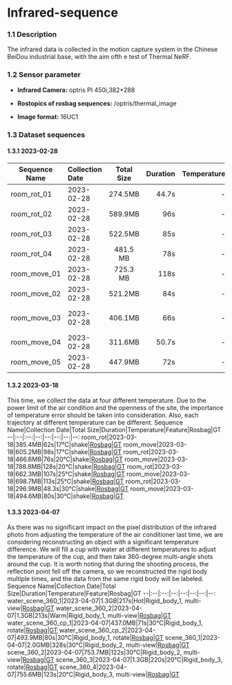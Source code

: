 # Infrared-sequence

### 1.1 Description
The infrared data is collected in the motion capture system in the Chinese BeiDou industrial base, with the aim ofth e test of Thermal NeRF.

### 1.2 Sensor parameter
* **Infrared Camera:** optris PI 450i,382*288

* **Rostopics of rosbag sequences:** /optris/thermal_image

* **Image format:** 16UC1




### 1.3 Dataset sequences

#### 1.3.1 2023-02-28
Sequence Name|Collection Date|Total Size|Duration|Temperature|Feature|Rosbag|GT
--|:--|:--:|--:|--:|--:|--:|--:
room_rot_01|2023-02-28|274.5MB|44.7s|-|shake|[Rosbag](https://sjtueducn-my.sharepoint.com/:u:/g/personal/coulson_tx_sjtu_edu_cn/ERnfNCf2R3RAlXIuMdNW8eABEoUP7zsKeAvDnvaL_VcaRw?e=HwWNDU)|[GT](https://sjtueducn-my.sharepoint.com/:x:/g/personal/coulson_tx_sjtu_edu_cn/EaJoXdPSRZFPgTK3B2hEbQ0BOHhU8iWSRhVFSoWuXqgIkg?e=IbjAYq)
room_rot_02|2023-02-28|589.9MB|96s|-|slow|[Rosbag](https://sjtueducn-my.sharepoint.com/:u:/g/personal/coulson_tx_sjtu_edu_cn/ETDqc-28FFRFgdvmFoEABIcBYhj0_uonFGCWWvHDiOBz8A?e=zi6esA)|[GT](https://sjtueducn-my.sharepoint.com/:x:/g/personal/coulson_tx_sjtu_edu_cn/EcaH-4faydFMvWmT2P_FMOoBqRv4QWyFbgSTe2NO9x8SJQ?e=gVnYO1)
room_rot_03|2023-02-28|522.5MB|85s|-|shake, dynamic|[Rosbag](https://sjtueducn-my.sharepoint.com/:u:/g/personal/coulson_tx_sjtu_edu_cn/EXgRV72Es_9NtOfkCGpgIeABoiUMs6MIRLlf5vSIE-gsXA?e=hDAIWH)|[GT](https://sjtueducn-my.sharepoint.com/:x:/g/personal/coulson_tx_sjtu_edu_cn/EZ5GOAi-9QlPkqY_ALIvvjYBYBGEVXnxHVTNasP4hwXXTA?e=Ooozmr)
room_rot_04|2023-02-28|481.5 MB|78s|-|slow, static|[Rosbag](https://sjtueducn-my.sharepoint.com/:u:/g/personal/coulson_tx_sjtu_edu_cn/EXcJdmI2o2BBgbf_m4W-QFcBDByHVZ8oXUyt18eezmYf5Q?e=lc3B8o)|[GT](https://sjtueducn-my.sharepoint.com/:x:/g/personal/coulson_tx_sjtu_edu_cn/EafdmR43-g5Hp1jluj3_vk8Btva9kOJCuv1YnvQTWGwFaQ?e=pgMWvr)
room_move_01|2023-02-28|725.3 MB|118s|-|by car|[Rosbag](https://sjtueducn-my.sharepoint.com/:u:/g/personal/coulson_tx_sjtu_edu_cn/ERbolVI1Z6ZPhN1My8KaGz4BESCbGcNSiDSp8piXpEz8Iw)|[GT](https://sjtueducn-my.sharepoint.com/:x:/g/personal/coulson_tx_sjtu_edu_cn/EWY3buKCnnFGrSXEsfuUEuIBiTCqUSXe7qAIj74c8vv-xA?e=Jatrd9)
room_move_02|2023-02-28|521.2MB|84s|-|shake, rapid|[Rosbag](https://sjtueducn-my.sharepoint.com/:u:/g/personal/coulson_tx_sjtu_edu_cn/EUFgMiMz5ZtNi9j_bgXlCXgBD-xJ6tlUOZIzb7ocGDzpmQ?e=aSaH66)|[GT](https://sjtueducn-my.sharepoint.com/:x:/g/personal/coulson_tx_sjtu_edu_cn/EeWgRcbeErlPnB0iOxT7dHUBuA9c_i6pMJfU3S64fX_lMQ?e=lHaTlr)
room_move_03|2023-02-28|406.1MB|66s|-|shake, slow, slope|[Rosbag](https://sjtueducn-my.sharepoint.com/:u:/g/personal/coulson_tx_sjtu_edu_cn/EUFgMiMz5ZtNi9j_bgXlCXgBD-xJ6tlUOZIzb7ocGDzpmQ?e=OUGI8K)|[GT](https://sjtueducn-my.sharepoint.com/:x:/g/personal/coulson_tx_sjtu_edu_cn/Ea0uxFsPo-pJikAYpVpWYMMBLMWz5rkP2RQ9FyvxeduXmw?e=xLxmbN)
room_move_04|2023-02-28|311.6MB|50.7s|-|shake, dynamic|[Rosbag](https://sjtueducn-my.sharepoint.com/:u:/g/personal/coulson_tx_sjtu_edu_cn/EYSLlbVixdZKtLE5wKYBln8BiLKbhiBkI5wZVT_HWvmpoA?e=isTKIU)|[GT](https://sjtueducn-my.sharepoint.com/:x:/g/personal/coulson_tx_sjtu_edu_cn/Ee6u8OPhGyNHmHuvxFDFMX8BYwE_4pNoxgh6onqxXBIR-A?e=4Ab6N1)
room_move_05|2023-02-28|447.9MB|72s|-|shake, dynamic|[Rosbag](https://sjtueducn-my.sharepoint.com/:u:/g/personal/coulson_tx_sjtu_edu_cn/ERe5YqjwDnJIvdnl8YzQDRwBVTDHXYSpDZKX5TQ4JLtKFg?e=9xuguh)|[GT](https://sjtueducn-my.sharepoint.com/:x:/g/personal/coulson_tx_sjtu_edu_cn/ETYwn_29AAZCjRnWsWT07SwBKNInpR2vyHgcfPJqv9ueLA?e=Q7TaPz)

#### 1.3.2 2023-03-18
This time, we collect the data at four different temperature. Due to the power limit of the air condition and the openness of the site, the importance of temperature error should be taken into consideration. Also, each trajectory at different temperature can be different.
Sequence Name|Collection Date|Total Size|Duration|Temperature|Feature|Rosbag|GT
--|:--|:--:|--:|--:|--:|--:|--:
room_rot|2023-03-18|385.4MB|62s|17°C|shake|[Rosbag](https://sjtueducn-my.sharepoint.com/:u:/g/personal/coulson_tx_sjtu_edu_cn/EXAvRSdFCYpFio2Y8szgUmcBOinfJJbl__nn3QHgC8tXig?e=oUQJV5)|[GT](https://sjtueducn-my.sharepoint.com/:x:/g/personal/coulson_tx_sjtu_edu_cn/EU2Z0gHpjcdCiWmRqkCIgAgB0R8Dnxw00ukLwnpAMLw3Dg?e=wxC7nf)
room_move|2023-03-18|605.2MB|98s|17°C|shake|[Rosbag](https://sjtueducn-my.sharepoint.com/:u:/g/personal/coulson_tx_sjtu_edu_cn/EZ074Zyq6-VBhfCARjQwP5sBBiANtwbzsjDH75E6hIAkuA?e=vna3tx)|[GT](https://sjtueducn-my.sharepoint.com/:x:/g/personal/coulson_tx_sjtu_edu_cn/EdVdZHjbNNpHgijtciT67YIB_nzFSBkwH-3pkQuJCLWOzA?e=Agz51p)
room_rot|2023-03-18|466.6MB|76s|20°C|shake|[Rosbag](https://sjtueducn-my.sharepoint.com/:u:/g/personal/coulson_tx_sjtu_edu_cn/EWKQ-0T0lU5KrYO-7IutAfAB0xDevq7dZJB6gvoI_8MSDA?e=NtgTaO)|[GT](https://sjtueducn-my.sharepoint.com/:x:/g/personal/coulson_tx_sjtu_edu_cn/EdHGe7mT5tpOsC6JxpLtGrQB7zQFJUbUJbYlnxEMMyRe_Q?e=N6st42)
room_move|2023-03-18|788.8MB|128s|20°C|shake|[Rosbag](https://sjtueducn-my.sharepoint.com/:u:/g/personal/coulson_tx_sjtu_edu_cn/Ed-jYungoxJMsJNmxCNGx94BCfnehl_RQ-wpJ3BYlTmNYQ?e=MqqLTK)|[GT](https://sjtueducn-my.sharepoint.com/:x:/g/personal/coulson_tx_sjtu_edu_cn/EUCV__RNowFEnpcu36uMIMUBJu7YEfJRsURXECOpVZvvLA?e=X6Dh0l)
room_rot|2023-03-18|662.3MB|107s|25°C|shake|[Rosbag](https://sjtueducn-my.sharepoint.com/:u:/g/personal/coulson_tx_sjtu_edu_cn/ESC9P_icF0JIrOU1e7KlTckBmmFHzQ3JiyPrYyQYQAAiZg?e=altpZQ)|[GT](https://sjtueducn-my.sharepoint.com/:x:/g/personal/coulson_tx_sjtu_edu_cn/EUv7EFXrFPdKqblO7v2RAlMBTZkHWzH-mJjkQxC7PzEN_A?e=8zRLdI)
room_move|2023-03-18|698.7MB|113s|25°C|shake|[Rosbag](https://sjtueducn-my.sharepoint.com/:u:/g/personal/coulson_tx_sjtu_edu_cn/EbTrCU4bv-BKo5eGVB1Y_5kBfKS0kQhqfmfDnh3YM_8IzA?e=nch4bZ)|[GT](https://sjtueducn-my.sharepoint.com/:x:/g/personal/coulson_tx_sjtu_edu_cn/ERupQxaqBz1OqUnuBv_1RA8BWNNg_tKY6RmdEhLEIsWS2Q?e=oyT2O7)
room_rot|2023-03-18|296.9MB|48.3s|30°C|shake|[Rosbag](https://sjtueducn-my.sharepoint.com/:u:/g/personal/coulson_tx_sjtu_edu_cn/ETWk_enIKahPvl2arxW7W04BfapxRIm9tBeXRNED0TFISQ?e=hFekFH)|[GT](https://sjtueducn-my.sharepoint.com/:x:/g/personal/coulson_tx_sjtu_edu_cn/EeG45rBR9CtKm7YJ9dSeioIBL0Hh7QIFXqAy-I4GK6efHQ?e=Cx1erC)
room_move|2023-03-18|494.6MB|80s|30°C|shake|[Rosbag](https://sjtueducn-my.sharepoint.com/:u:/g/personal/coulson_tx_sjtu_edu_cn/Ee9MMNdDdydAo6k7CiWN4KcB5ZoEqUNWkia5Emj8Zs3jog?e=MdrI35)|[GT](https://sjtueducn-my.sharepoint.com/:x:/g/personal/coulson_tx_sjtu_edu_cn/EVmcxoUDPntCqyLG_HF1T-QBuwyh-DRwMkX17e945yY8pw?e=HrYiaT)

#### 1.3.3 2023-04-07
As there was no significant impact on the pixel distribution of the infrared photo from adjusting the temperature of the air conditioner last time, we are considering reconstructing an object with a significant temperature difference. We will fill a cup with water at different temperatures to adjust the temperature of the cup, and then take 360-degree multi-angle shots around the cup. It is worth noting that during the shooting process, the reflection point fell off the camera, so we reconstructed the rigid body multiple times, and the data from the same rigid body will be labeled.
Sequence Name|Collection Date|Total Size|Duration|Temperature|Feature|Rosbag|GT
--|:--|:--:|--:|--:|--:|--:|--:
water_scene_360_1|2023-04-07|1.3GB|217s|Hot|Rigid_body_1, multi-view|[Rosbag](https://sjtueducn-my.sharepoint.com/:u:/g/personal/coulson_tx_sjtu_edu_cn/Ebo3Pvh61ztDnW__6L26riABnzJV-1q424lESWVEtyzqAg?e=CwgKvv)|[GT](https://sjtueducn-my.sharepoint.com/:x:/g/personal/coulson_tx_sjtu_edu_cn/EUQ9z07oqLxDlTBylWet1WMBNx1Ex-po93tcws3lFCipPg?e=4f4Ey2)
water_scene_360_2|2023-04-07|1.3GB|213s|Warm|Rigid_body_1, multi-view|[Rosbag](https://sjtueducn-my.sharepoint.com/:u:/g/personal/coulson_tx_sjtu_edu_cn/ETmDtapuMXNEoOLe0OOcOtsBZ7l7_ujsq8Qs79BrNEy_Jw?e=Ipsf8c)|[GT](https://sjtueducn-my.sharepoint.com/:x:/g/personal/coulson_tx_sjtu_edu_cn/EQbkGMblL1dFg-myMl0bk-cBi13LAlWVgGAynqCrbif-Mw?e=PTQltn)
water_scene_360_cp_1|2023-04-07|437.0MB|71s|30°C|Rigid_body_1, rotate|[Rosbag](https://sjtueducn-my.sharepoint.com/:u:/g/personal/coulson_tx_sjtu_edu_cn/ER3VCDB6ZaZNhWsbUceV9tABX9R92FNJomIVitD2PdMNgw?e=zItxpG)|[GT](https://sjtueducn-my.sharepoint.com/:x:/g/personal/coulson_tx_sjtu_edu_cn/ETP6LkrbS4xFvk-vqs8814EB3i8COiav4iDxoMBlKOVGDQ?e=THQuRV)
water_scene_360_cp_2|2023-04-07|493.9MB|80s|30°C|Rigid_body_1, rotate|[Rosbag](https://sjtueducn-my.sharepoint.com/:u:/g/personal/coulson_tx_sjtu_edu_cn/EVig6X84TQlMkyrk4mXnWtkBUbFwP4HbHHoP9b2CWCPC3A?e=VfK9Nt)|[GT](https://sjtueducn-my.sharepoint.com/:x:/g/personal/coulson_tx_sjtu_edu_cn/EQ3W-EbZrcdPjgRXesn5h4UBiIeo4DBbHJ2kzxrSE9tHhw?e=cIbe4w)
scene_360_1|2023-04-07|2.0GMB|328s|30°C|Rigid_body_2, multi-view|[Rosbag](https://sjtueducn-my.sharepoint.com/:u:/g/personal/coulson_tx_sjtu_edu_cn/EcV2lvfa3tRBuK79H4QiskIBKvcP1P8Q_BXn39hTnjQS-A?e=f5D1CH)|[GT](https://sjtueducn-my.sharepoint.com/:x:/g/personal/coulson_tx_sjtu_edu_cn/EZ0A5e2UQEhNsIRN9n1bDF4BmEK2tmeqGOx9w5WQ5Y34IA?e=8A2h7M)
scene_360_2|2023-04-07|753.7MB|122s|30°C|Rigid_body_2, multi-view|[Rosbag](https://sjtueducn-my.sharepoint.com/:u:/g/personal/coulson_tx_sjtu_edu_cn/EYaLE9SHpylLlw2ioPmUQFgB10OF5AGyenOjA9FFKnpC1Q?e=QR7hQf)|[GT](https://sjtueducn-my.sharepoint.com/:x:/g/personal/coulson_tx_sjtu_edu_cn/ESDLWx0JleBJjueexGM4s5IBcgz0g3ESiTkNZtBFU3pV_w?e=caRKHi)
scene_360_3|2023-04-07|1.3GB|220s|20°C|Rigid_body_3, rotate|[Rosbag](https://sjtueducn-my.sharepoint.com/:u:/g/personal/coulson_tx_sjtu_edu_cn/EQCE0kGp3vlFkEUd_u0vNsABp70WDJzR03iy8xhMtHm00A?e=UNpkAs)|[GT](https://sjtueducn-my.sharepoint.com/:x:/g/personal/coulson_tx_sjtu_edu_cn/EbCzOv4MLN9HkBJDQQ_G4fkBwnPtHvSQ2i3UyTjPfedwSQ?e=oB049s)
scene_360_4|2023-04-07|755.6MB|123s|20°C|Rigid_body_3, multi-view|[Rosbag](https://sjtueducn-my.sharepoint.com/:u:/g/personal/coulson_tx_sjtu_edu_cn/EeV9MXeaNNlOhLILP0RBpJEBXnqixkZ9u48jAZvjIWKaiw?e=dabqDs)|[GT](https://sjtueducn-my.sharepoint.com/:x:/g/personal/coulson_tx_sjtu_edu_cn/EUAaXjfMHGtKkjHL0xfoGXUBACahA3Bzwmmb6Abf5toCQg?e=8rbWev)


